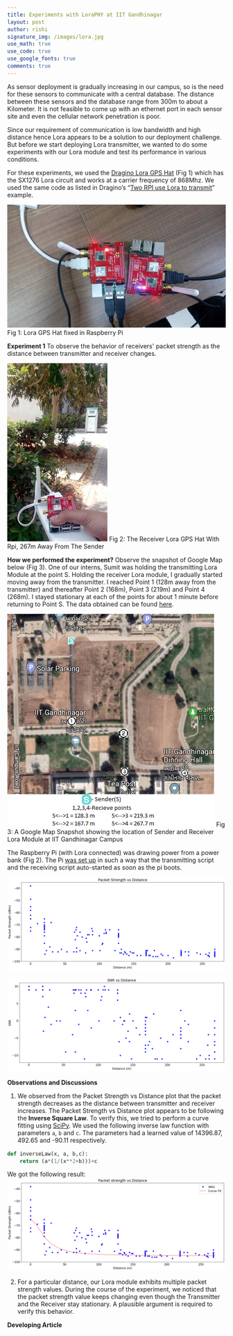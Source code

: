 ```yaml
---
title: Experiments with LoraPHY at IIT Gandhinagar
layout: post
author: rishi
signature_img: /images/lora.jpg
use_math: true
use_code: true
use_google_fonts: true
comments: true
---
```

As sensor deployment is gradually increasing in our campus, so is the need for these sensors to communicate with a central database. The distance between these sensors and the database range from 300m to about a Kilometer. It is not feasible to come up with an ethernet port in each sensor site and even the cellular network penetration is poor. 

Since our requirement of communication is low bandwidth and high distance hence Lora appears to be a solution to our deployment challenge. But before we start deploying Lora transmitter, we wanted to do some experiments with our Lora module and test its performance in various conditions.

For these experiments, we used the [Dragino Lora GPS Hat](http://www.dragino.com/products/module/item/106-lora-gps-hat.html) (Fig 1) which has the SX1276 Lora circuit and works at a carrier frequency of 868Mhz. We used the same code as listed in Dragino’s “[Two RPI use Lora to transmit](https://wiki.dragino.com/index.php?title=Lora/GPS_HAT)” example. 

![](/images/lora.jpg)
Fig 1: Lora GPS Hat fixed in Raspberry Pi


**Experiment 1** To observe the behavior of receivers' packet strength as the distance between transmitter and receiver changes.

![](/images/lora-1.jpg)
Fig 2: The Receiver Lora GPS Hat With Rpi, 267m Away From The Sender

**How we performed the experiment?** Observe the snapshot of Google Map below (Fig 3). One of our interns, Sumit was holding the transmitting Lora Module at the point S. Holding the receiver Lora module, I gradually started moving away from the transmitter. I reached Point 1 (128m away from the transmitter) and thereafter Point 2 (168m), Point 3 (219m) and Point 4 (268m). I stayed stationary at each of the points for about 1 minute before returning to Point S. The data obtained can be found [here](https://gist.github.com/rishi-a/d25bae950f3100105bcad6a4930c5f66). 

![](/images/lora-map.png)
Fig 3: A Google Map Snapshot showing the location of Sender and Receiver Lora Module at IIT Gandhinagar Campus

The Raspberry Pi (with Lora connected) was drawing power from a power bank (Fig 2). The Pi [was set up](https://sustainability-lab.github.io/2019/04/15/rpi-for-research.html)  in such a way that the transmitting script and the receiving script auto-started as soon as the pi boots.

![Lora Experiment 1 Observation 1](/images/lora-expt-1-fig.png)

![Lora Experiment 1 Observation 2](/images/lora-expt-1-fig2.png)

**Observations and Discussions**
1. We observed from the Packet Strength vs Distance plot that the packet strength decreases as the distance between transmitter and receiver increases. The Packet Strength vs Distance plot appears to be following the **Inverse Square Law**. To verify this, we tried to perform a curve fitting using [SciPy](https://docs.scipy.org/doc/scipy/reference/generated/scipy.optimize.curve_fit.html). We used the following inverse law function with parameters ```a```, ```b``` and ```c```. The parameters had a learned value of 14396.87, 492.65 and -90.11 respectively.
```python
def inverseLaw(x, a, b,c): 
    return (a*(1/(x**2+b)))+c
```
We got the following result:
![](/images/curvefit-lora-1.png)

2. For a particular distance, our Lora module exhibits multiple packet strength values. During the course of the experiment, we noticed that the packet strength value keeps changing even though the Transmitter and the Receiver stay stationary. A plausible argument is required to verify this behavior. 

**Developing Article**
